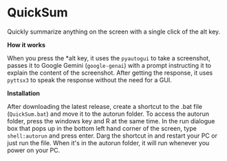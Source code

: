 # QuickSum
Quickly summarize anything on the screen with a single click of the alt key.

**How it works**

When you press the *alt key, it uses the `pyautogui` to take a screenshot, passes it to Google Gemini (`google-genai`) with a
prompt instructing it to explain the content of the screenshot. After getting the response, it uses `pyttsx3` to speak the
response without the need for a GUI.

**Installation**

After downloading the latest release, create a shortcut to the .bat file (`QuickSum.bat`) and move it to the autorun folder.
To access the autorun folder, press the windows key and R at the same time. In the run dialogue box that pops up in the bottom
left hand corner of the screen, type `shell:autorun` and press enter. Darg the shortcut in and restart your PC or just run the
file. When it's in the autorun folder, it will run whenever you power on your PC.
